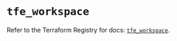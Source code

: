 # `tfe_workspace`

Refer to the Terraform Registry for docs: [`tfe_workspace`](https://registry.terraform.io/providers/hashicorp/tfe/0.65.2/docs/resources/workspace).
